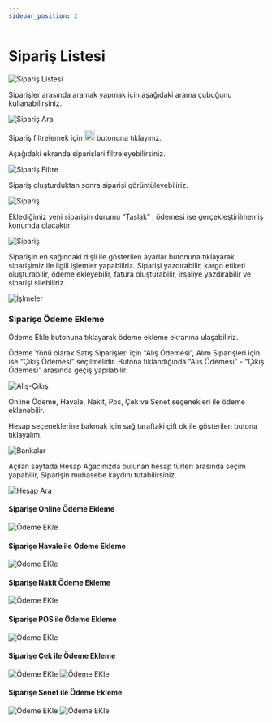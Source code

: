 ```yaml
---
sidebar_position: 2
---
```


# Sipariş Listesi

![Sipariş Listesi](/img/siparisler/siparis-listesi.png)

Siparişler arasında aramak yapmak için aşağıdaki arama çubuğunu kullanabilirsiniz.

![Sipariş Ara](/img/siparisler/ara.png)

Sipariş filtrelemek için <img src="/img/butonlar/filtreler-buton.png" height="20"/> butonuna tıklayınız.

Aşağıdaki ekranda siparişleri filtreleyebilirsiniz. 

![Sipariş Filtre](/img/siparisler/siparis-filtre.png)

Sipariş oluşturduktan sonra siparişi görüntüleyebiliriz.

![Sipariş](/img/siparisler/siparis.png)

Eklediğimiz yeni siparişin durumu “Taslak” , ödemesi ise gerçekleştirilmemiş konumda olacaktır. 

![Sipariş](/img/siparisler/siparis-2.png)

Siparişin en sağındaki dişli ile gösterilen ayarlar butonuna tıklayarak siparişimiz ile ilgili işlemler yapabiliriz. Siparişi yazdırabilir, kargo etiketi oluşturabilir, ödeme ekleyebilir, fatura oluşturabilir, irsaliye yazdırabilir ve siparişi silebiliriz.

![İşlmeler](/img/siparisler/islemler.png)

### Siparişe Ödeme Ekleme

Ödeme Ekle butonuna tıklayarak ödeme ekleme ekranına ulaşabiliriz.

Ödeme Yönü olarak Satış Siparişleri için “Alış Ödemesi”, Alım Siparişleri için ise “Çıkış Ödemesi” seçilmelidir.  Butona tıklandığında “Alış Ödemesi” - “Çıkış Ödemesi” arasında geçiş yapılabilir.

![Alış-Çıkış](/img/siparisler/alis-cikis.png)

Online Ödeme, Havale, Nakit, Pos, Çek ve Senet seçenekleri ile ödeme eklenebilir.

Hesap seçeneklerine bakmak için sağ taraftaki çift ok ile gösterilen butona tıklayalım.

![Bankalar](/img/siparisler/bankalar.png)

Açılan sayfada Hesap Ağacınızda bulunan hesap türleri arasında seçim yapabilir, Siparişin muhasebe kaydını tutabilirsiniz.

![Hesap Ara](/img/siparisler/hesap-ara.png)

#### Siparişe Online Ödeme Ekleme

![Ödeme EKle](/img/siparisler/odeme-ekle-1.png)

#### Siparişe Havale ile Ödeme Ekleme

![Ödeme EKle](/img/siparisler/odeme-ekle-2.png)

#### Siparişe Nakit Ödeme Ekleme

![Ödeme EKle](/img/siparisler/odeme-ekle-3.png)

#### Siparişe POS ile Ödeme Ekleme

![Ödeme EKle](/img/siparisler/odeme-ekle-4.png)

#### Siparişe Çek ile Ödeme Ekleme

![Ödeme EKle](/img/siparisler/odeme-ekle-5.png)
![Ödeme EKle](/img/siparisler/odeme-ekle-6.png)

#### Siparişe Senet ile Ödeme Ekleme

![Ödeme EKle](/img/siparisler/odeme-ekle-7.png)
![Ödeme EKle](/img/siparisler/odeme-ekle-8.png)
